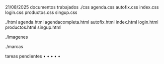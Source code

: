 21/08/2025
documentos trabajados
./css
agenda.css
autofix.css
index.css
login.css
productos.css
singup.css

./html
agenda.html
agendacompleta.html
autofix.html
index.html
login.html
productos.html
singup.html

./imagenes

./marcas


tareas pendientes
•
•
•
•
•
